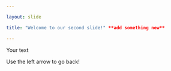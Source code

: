 ```yaml
---

layout: slide

title: "Welcome to our second slide!" **add something new**

---
```


Your text

Use the left arrow to go back!
